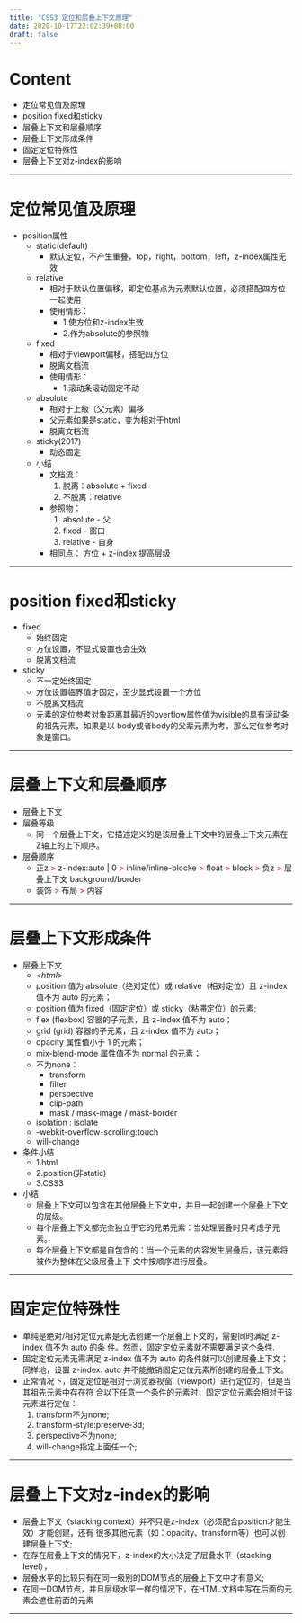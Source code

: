 ```yaml
---
title: "CSS3 定位和层叠上下文原理"
date: 2020-10-17T22:02:39+08:00
draft: false
---
```

# Content
- 定位常见值及原理
- position fixed和sticky
- 层叠上下文和层叠顺序
- 层叠上下文形成条件
- 固定定位特殊性
- 层叠上下文对z-index的影响
---
# 定位常见值及原理
- position属性
   - static(default)
      - 默认定位，不产生重叠，top，right，bottom，left，z-index属性无效
   - relative
      - 相对于默认位置偏移，即定位基点为元素默认位置，必须搭配四方位一起使用
      - 使用情形：
         - 1.使方位和z-index生效
         - 2.作为absolute的参照物
   - fixed
      - 相对于viewport偏移，搭配四方位
      - 脱离文档流
      - 使用情形：
         - 1.滚动条滚动固定不动
   - absolute
      - 相对于上级（父元素）偏移
      - 父元素如果是static，变为相对于html
      - 脱离文档流
   - sticky(2017)
      - 动态固定
   - 小结
      - 文档流： 
         1. 脱离：absolute + fixed
         2. 不脱离：relative
      - 参照物：
         1. absolute - 父
         2. fixed - 窗口
         3. relative - 自身
      - 相同点： 方位 + z-index 提高层级
---
# position fixed和sticky
- fixed
   - 始终固定
   - 方位设置，不显式设置也会生效
   - 脱离文档流
- sticky
   - 不一定始终固定
   - 方位设置临界值才固定，至少显式设置一个方位
   - 不脱离文档流
   - 元素的定位参考对象距离其最近的overflow属性值为visible的具有滚动条的祖先元素，如果是以
body或者body的⽗辈元素为考，那么定位参考对象是窗⼝。
---
# 层叠上下文和层叠顺序
- 层叠上下文
- 层叠等级
   - 同一个层叠上下文，它描述定义的是该层叠上下⽂中的层叠上下⽂元素在Z轴上的上下顺序。
- 层叠顺序
   - 正z <span style = "color:red">></span> z-index:auto | 0 <span style = "color:red">></span> inline/inline-blocke <span style = "color:red">></span> float <span style = "color:red">></span> block <span style = "color:red">></span> 负z <span style = "color:red">></span> 层叠上下文 background/border
   - 装饰 <span style = "color:red">></span> 布局 <span style = "color:red">></span> 内容
---
# 层叠上下文形成条件
- 层叠上下文
   - _<html_>
   - position 值为 absolute（绝对定位）或 relative（相对定位）且 z-index 值不为 auto 的元素；
   - position 值为 fixed（固定定位）或 sticky（粘滞定位）的元素;
   - flex (flexbox) 容器的⼦元素，且 z-index 值不为 auto；
   - grid (grid) 容器的⼦元素，且 z-index 值不为 auto；
   - opacity 属性值⼩于 1 的元素；
   - mix-blend-mode 属性值不为 normal 的元素；
   - 不为none：
      - transform
      - filter
      - perspective
      - clip-path
      - mask / mask-image / mask-border
   - isolation : isolate
   - -webkit-overflow-scrolling:touch
   - will-change
- 条件小结
   - 1.html
   - 2.position(非static)
   - 3.CSS3
- 小结
   - 层叠上下⽂可以包含在其他层叠上下⽂中，并且⼀起创建⼀个层叠上下⽂的层级。
   - 每个层叠上下⽂都完全独⽴于它的兄弟元素：当处理层叠时只考虑⼦元素。
   - 每个层叠上下⽂都是⾃包含的：当⼀个元素的内容发⽣层叠后，该元素将被作为整体在⽗级层叠上下
⽂中按顺序进⾏层叠。
---
# 固定定位特殊性
- 单纯是绝对/相对定位元素是⽆法创建⼀个层叠上下⽂的，需要同时满⾜ z-index 值不为 auto 的条
件。然⽽，固定定位元素就不需要满⾜这个条件.
- 固定定位元素⽆需满⾜ z-index 值不为 auto 的条件就可以创建层叠上下⽂；同样地，设置 z-index:
auto 并不能撤销固定定位元素所创建的层叠上下⽂。
- 正常情况下，固定定位是相对于浏览器视窗（viewport）进⾏定位的，但是当其祖先元素中存在符
合以下任意⼀个条件的元素时，固定定位元素会相对于该元素进⾏定位：
   1. transform不为none;
   2. transform-style:preserve-3d;
   3. perspective不为none;
   4. will-change指定上面任一个;

---
# 层叠上下文对z-index的影响
- 层叠上下⽂（stacking context）并不只是z-index（必须配合position才能⽣效）才能创建，还有
很多其他元素（如：opacity、transform等）也可以创建层叠上下⽂;
- 在存在层叠上下⽂的情况下，z-index的⼤⼩决定了层叠⽔平（stacking level），
- 层叠⽔平的⽐较只有在同⼀级别的DOM节点的层叠上下⽂中才有意义;
- 在同⼀DOM节点，并且层级⽔平⼀样的情况下，在HTML⽂档中写在后⾯的元素会遮住前⾯的元素
---